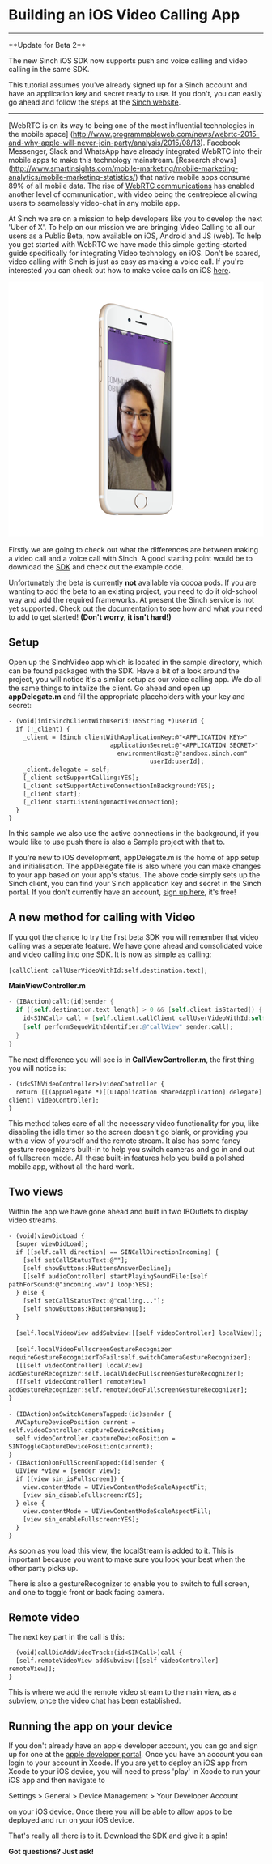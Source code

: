 # Building an iOS Video Calling App
<hr/>
**Update for Beta 2**

The new Sinch iOS SDK now supports push and voice calling and video calling in the same SDK. 

This tutorial assumes you've already signed up for a Sinch account and have an application key and secret ready to use. If you don't, you can easily go ahead and follow the steps at the [Sinch website](https://www.sinch.com/).
<hr/>


[WebRTC is on its way to being one of the most influential technologies in the mobile space] (http://www.programmableweb.com/news/webrtc-2015-and-why-apple-will-never-join-party/analysis/2015/08/13). Facebook Messenger, Slack and WhatsApp have already integrated WebRTC into their mobile apps to make this technology mainstream. [Research shows] (http://www.smartinsights.com/mobile-marketing/mobile-marketing-analytics/mobile-marketing-statistics/) that native mobile apps consume 89% of all mobile data. The rise of [WebRTC communications](https://www.sinch.com/products/webrtc/) has enabled another level of communication, with video being the centrepiece allowing users to seamelessly video-chat in any mobile app.


At Sinch we are on a mission to help developers like you to develop the next 'Uber of X'. To help on our mission we are bringing Video Calling to all our users as a Public Beta, now available on iOS, Android and JS (web). To help you get started with WebRTC we have made this simple getting-started guide specifically for integrating Video technology on iOS. Don't be scared, video calling with Sinch is just as easy as making a voice call. If you're interested you can check out how to make voice calls on iOS [here](https://www.sinch.com/tutorials/ios-simple-voice-app-tutorial/).

![](images/screenshot.png)

Firstly we are going to check out what the differences are between making a video call and a voice call with Sinch. A good starting point would be to download the [SDK](https://www.sinch.com/downloads/#videosdk) and check out the example code.

Unfortunately the beta is currently **not** available via cocoa pods. If you are wanting to add the beta to an existing project, you need to do it old-school way and add the required frameworks. At present the Sinch service is not yet supported. Check out the [documentation](https://www.sinch.com/docs/video/ios/) to see how and what you need to add to get started! **(Don't worry, it isn't hard!)**

## Setup
Open up the SinchVideo app which is located in the sample directory, which can be found packaged with the SDK. Have a bit of a look around the project, you will notice it's a similar setup as our voice calling app. We do all the same things to initalize the client. Go ahead and open up **appDelegate.m** and fill the appropriate placeholders with your key and secret:

```
- (void)initSinchClientWithUserId:(NSString *)userId {
  if (!_client) {
    _client = [Sinch clientWithApplicationKey:@"<APPLICATION KEY>"
                            applicationSecret:@"<APPLICATION SECRET>"
                              environmentHost:@"sandbox.sinch.com"
                                       userId:userId];
    _client.delegate = self;
    [_client setSupportCalling:YES];
    [_client setSupportActiveConnectionInBackground:YES];
    [_client start];
    [_client startListeningOnActiveConnection];
  }
}
```
In this sample we also use the active connections in the background, if you would like to use push there is also a Sample project with that to.

If you're new to iOS development, appDelegate.m is the home of app setup and initialisation. The appDelegate file is also where you can make changes to your app based on your app's status. The above code simply sets up the Sinch client, you can find your Sinch application key and secret in the Sinch portal. If you don't currently have an account, [sign up here](www.sinch.com), it's free!

## A new method for calling with Video
If you got the chance to try the first beta SDK you will remember that video calling was a seperate feature. We have gone ahead and consolidated voice and video calling into one SDK. It is now as simple as calling:

```[callClient callUserVideoWithId:self.destination.text];```

**MainViewController.m**


```objectivec
- (IBAction)call:(id)sender {
  if ([self.destination.text length] > 0 && [self.client isStarted]) {
    id<SINCall> call = [self.client.callClient callUserVideoWithId:self.destination.text];
    [self performSegueWithIdentifier:@"callView" sender:call];
  }
}
```

The next difference you will see is in **CallViewController.m**, the first thing you will notice is:

```
- (id<SINVideoController>)videoController {
  return [[(AppDelegate *)[[UIApplication sharedApplication] delegate] client] videoController];
}
```
This method takes care of all the necessary video functionality for you, like disabling the idle timer so the screen doesn't go blank, or providing you with a view of yourself and the remote stream. It also has some fancy gesture recognizers built-in to help you switch cameras and go in and out of fullscreen mode. All these built-in features help you build a polished mobile app, without all the hard work.


## Two views
Within the app we have gone ahead and built in two IBOutlets to display video streams.


```
- (void)viewDidLoad {
  [super viewDidLoad];
  if ([self.call direction] == SINCallDirectionIncoming) {
    [self setCallStatusText:@""];
    [self showButtons:kButtonsAnswerDecline];
    [[self audioController] startPlayingSoundFile:[self pathForSound:@"incoming.wav"] loop:YES];
  } else {
    [self setCallStatusText:@"calling..."];
    [self showButtons:kButtonsHangup];
  }

  [self.localVideoView addSubview:[[self videoController] localView]];

  [self.localVideoFullscreenGestureRecognizer requireGestureRecognizerToFail:self.switchCameraGestureRecognizer];
  [[[self videoController] localView] addGestureRecognizer:self.localVideoFullscreenGestureRecognizer];
  [[[self videoController] remoteView] addGestureRecognizer:self.remoteVideoFullscreenGestureRecognizer];
}

- (IBAction)onSwitchCameraTapped:(id)sender {
  AVCaptureDevicePosition current = self.videoController.captureDevicePosition;
  self.videoController.captureDevicePosition = SINToggleCaptureDevicePosition(current);
}
- (IBAction)onFullScreenTapped:(id)sender {
  UIView *view = [sender view];
  if ([view sin_isFullscreen]) {
    view.contentMode = UIViewContentModeScaleAspectFit;
    [view sin_disableFullscreen:YES];
  } else {
    view.contentMode = UIViewContentModeScaleAspectFill;
    [view sin_enableFullscreen:YES];
  }
}

```

As soon as you load this view, the localStream is added to it. This is important because you want to make sure you look your best when the other party picks up.

There is also a gestureRecognizer to enable you to switch to full screen, and one to toggle front or back facing camera. 

## Remote video
The next key part in the call is this:

```
- (void)callDidAddVideoTrack:(id<SINCall>)call {
  [self.remoteVideoView addSubview:[[self videoController] remoteView]];
}
```

This is where we add the remote video stream to the main view, as a subview, once the video chat has been established.

## Running the app on your device
If you don't already have an apple developer account, you can go and sign up for one at the [apple developer portal](https://developer.apple.com/). Once you have an account you can login to your account in Xcode. If you are yet to deploy an iOS app from Xcode to your iOS device, you will need to press 'play' in Xcode to run your iOS app and then navigate to 

Settings > General > Device Management > Your Developer Account

on your iOS device. Once there you will be able to allow apps to be deployed and run on your iOS device. 

That's really all there is to it. Download the SDK and give it a spin! 

**Got questions? Just ask!**





